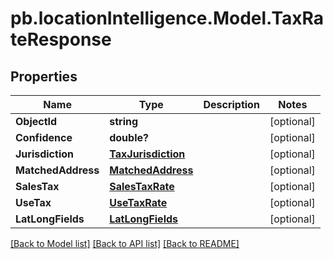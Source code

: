 # pb.locationIntelligence.Model.TaxRateResponse
## Properties

Name | Type | Description | Notes
------------ | ------------- | ------------- | -------------
**ObjectId** | **string** |  | [optional] 
**Confidence** | **double?** |  | [optional] 
**Jurisdiction** | [**TaxJurisdiction**](TaxJurisdiction.md) |  | [optional] 
**MatchedAddress** | [**MatchedAddress**](MatchedAddress.md) |  | [optional] 
**SalesTax** | [**SalesTaxRate**](SalesTaxRate.md) |  | [optional] 
**UseTax** | [**UseTaxRate**](UseTaxRate.md) |  | [optional] 
**LatLongFields** | [**LatLongFields**](LatLongFields.md) |  | [optional] 

[[Back to Model list]](../README.md#documentation-for-models) [[Back to API list]](../README.md#documentation-for-api-endpoints) [[Back to README]](../README.md)

